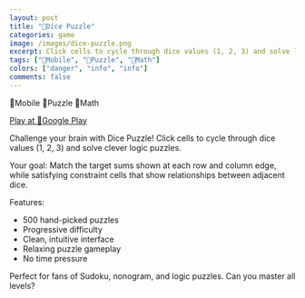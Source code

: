 ```yaml
---
layout: post
title: "🎲Dice Puzzle"
categories: game
image: /images/dice-puzzle.png
excerpt: Click cells to cycle through dice values (1, 2, 3) and solve logic puzzles.
tags: ["📱Mobile", "🧩Puzzle", "📐Math"]
colors: ["danger", "info", "info"]
comments: false
---
```


<span class="badge badge-danger">📱Mobile</span>
<span class="badge badge-info">🧩Puzzle</span>
<span class="badge badge-info">📐Math</span>

<a href="https://play.google.com/store/apps/details?id=com.sublevelgames.dicepuzzle" class="btn btn-primary btn-lg">Play at 📱Google Play</a>

Challenge your brain with Dice Puzzle! Click cells to cycle through dice values (1, 2, 3) and solve clever logic puzzles.

Your goal: Match the target sums shown at each row and column edge, while satisfying constraint cells that show relationships between adjacent dice.

Features:
- 500 hand-picked puzzles
- Progressive difficulty
- Clean, intuitive interface
- Relaxing puzzle gameplay
- No time pressure

Perfect for fans of Sudoku, nonogram, and logic puzzles. Can you master all levels?